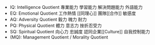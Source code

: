 
- IQ: Intelligence Quotient
	專業能力  學習能力  解決問題能力  外語能力
- EQ: Emotional Quotient
	工作熱情  [[同理心]]  團隊[[合作]]  敏感度
- AQ: Adversity Quotient
	毅力  魄力  耐力  
- PQ: Physical Quotient
	體力  意志力  挫折忍受力  
- SQ: Spiritual Quotient
	向心力  忠誠度  認同企業[[Culture]] 自我控制能力
- (MQ): Management Quotient / Morality Quotient